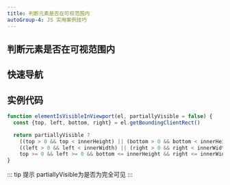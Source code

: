 ```yaml
---
title: 判断元素是否在可视范围内
autoGroup-4: JS 实用案例技巧
---
```


## 判断元素是否在可视范围内

## 快速导航

<TOC />

## 实例代码

```javascript
function elementIsVisibleInViewport(el, partiallyVisible = false) {
  const {top, left, bottom, right} = el.getBoundingClientRect()

  return partiallyVisible ?
    ((top > 0 && top < innerHeight) || (bottom > 0 && bottom < innerHeight)) &&
    ((left > 0 && left < innerWidth) || (right > 0 && right < innerWidth)) :
    top >= 0 && left >= 0 && bottom <= innerHeight && right <= innerWidth
}
```
::: tip 提示
partiallyVisible为是否为完全可见
:::

<footer-FooterLink :isShareLink="true" :isDaShang="true" />
<footer-FeedBack />